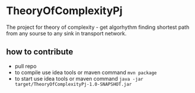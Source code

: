 # TheoryOfComplexityPj
The project for theory of complexity - get algorhythm finding shortest path from any sourse to any sink in transport network.
## how to contribute
* pull repo
* to compile use idea tools or maven command `mvn package`
* to start use idea tools or maven command `java -jar target/TheoryOfComplexityPj-1.0-SNAPSHOT.jar`
